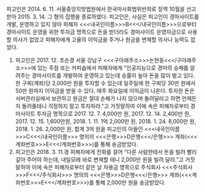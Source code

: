피고인은 2014. 6. 11. 서울중앙지방법원에서 한국마사회법위반죄로 징역 10월을 선고받아 2015. 3. 14. 그 형의 집행을 종료하였다.
피고인은, 사실은 피고인이 경마사이트를 개발, 운영하고 있지 않아 피해자 <<<내국인이름>>>B<<</내국인이름>>>으로부터 경마사이트 운영을 위한 투자금 명목으로 돈을 받더라도 경마사이트 운영자금으로 사용할 의사가 없었고 피해자에게 고율의 이익금을 주거나 원금을 변제할 의사나 능력도 없었다.
1. 피고인은 2017. 12. 초순경 서울 강남구 <<<구아래주소>>>논현동<<</구아래주소>>>에 있는 주점 또는 커피숍에서 피해자에게 "인공지능으로 경마의 승패를 알려주는 경마사이트를 개발하여 운영하고 있는데 승률이 높아 돈을 많이 벌고 있다. 한 구찌(계좌)당 2,000만 원을 투자할 수 있는데 일주일에 한 구찌당 30만 원에서 50만 원까지 이익금을 받을 수 있다. 매주 화요일에 이익금이 나온다. 투자한 돈은 서버관리실에서 보관하고 원금은 절대 손해가 나지 않으며 돌려달라고 하면 언제든지 돌려줄테니 걱정하지 말고 투자하라."고 거짓말하여 이에 속은 피해자로부터 경마사이트 투자금 명목으로 2017. 12. 7. 4,000만 원, 2017. 12. 14. 2,400만 원, 2017. 12. 15. 1,600만원, 2018. 1. 11. 1억 2,000만 원, 2018. 1. 24. 8,000만 원, 2018. 1. 26. 2,000만 원, 합계 3억 원을 피고인의 아들인 <<<내국인이름>>>C<<</내국인이름>>> 명의의 <<<은행>>>D은행<<</은행>>> 계좌(<<<계좌번호>>>E<<</계좌번호>>>)를 통해 송금받았다.
2. 피고인은 2018. 3. 11.경 피해자에게 전화를 걸어 "다른 사람한테서 돈을 빌려 빨리 갚아 주어야 하는데, 내일모레 바로 변제할 테니 2,000만 원을 빌려 달라."고 거짓말하여 이에 속은 피해자로부터 같은 날 차용금 명목으로 주식회사 <<<주식회사>>>F<<</주식회사>>> 명의의 <<<은행>>>D은행<<</은행>>> 계좌(<<<계좌번호>>>E<<</계좌번호>>>)를 통해 2,000만 원을 송금받았다.
